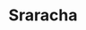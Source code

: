 ---
layout: item
title: Sraracha
item-id: 23495
datatable: true
id: 23495
name: "Sraracha"
members: true
lowalch: 0
highalch: 0
examine: "Good thing there's no such thing as Srarachnophobia."
monsters:
  - id: 8713
    name: "Sarachnis"
    members: true
    combat_level: 318
    wiki_url: "https://oldschool.runescape.wiki/w/Sarachnis"
    drops:
      - quantity: "1"
        rarity: 0.0003333333333333333
    image: "https://oldschool.runescape.wiki/images/thumb/e/e9/Sarachnis.png/280px-Sarachnis.png?8f040"
---